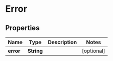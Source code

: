 

# Error

## Properties

Name | Type | Description | Notes
------------ | ------------- | ------------- | -------------
**error** | **String** |  |  [optional]



